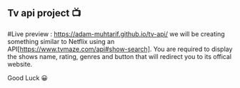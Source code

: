 ## Tv api project 📺

#Live preview : https://adam-muhtarif.github.io/tv-api/
we will be creating something similar to Netflix using an API[https://www.tvmaze.com/api#show-search]. You are required to display the shows name, rating, genres and button that will redirect you to its offical website.

Good Luck 😀
